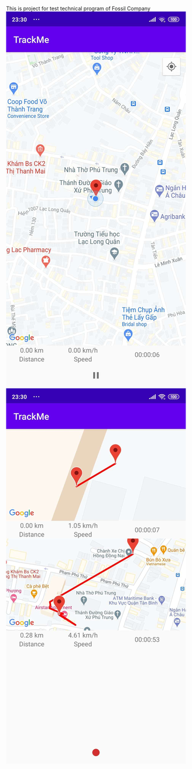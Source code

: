 This is project for test technical program of Fossil Company
![Alt text](/Images/picture1.JPEG?raw=true "History Screen")
![Alt text](/Images/picture2.JPEG?raw=true "Record Screen")

